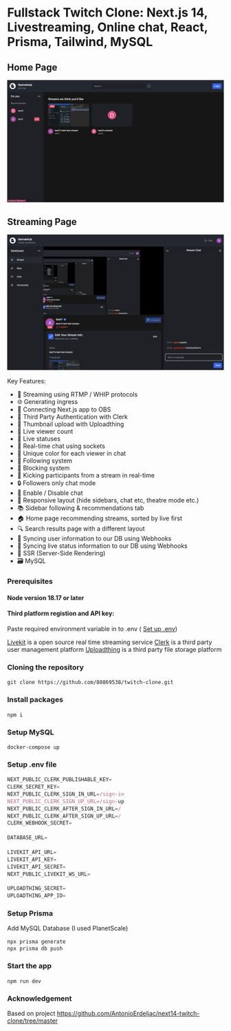 # Fullstack Twitch Clone: Next.js 14, Livestreaming, Online chat, React, Prisma, Tailwind, MySQL

## Home Page

![Home Page](assets/home-page.png)

## Streaming Page

![Streaming Page](assets/streaming-page.png)

Key Features:

- 📡 Streaming using RTMP / WHIP protocols
- 🌐 Generating ingress
- 🔗 Connecting Next.js app to OBS
- 🔐 Third Party Authentication with Clerk
- 📸 Thumbnail upload with Uploadthing
- 👀 Live viewer count
- 🚦 Live statuses
- 💬 Real-time chat using sockets
- 🎨 Unique color for each viewer in chat
- 👥 Following system
- 🚫 Blocking system
- 👢 Kicking participants from a stream in real-time
- 🔒 Followers only chat mode
- 📴 Enable / Disable chat
- 🔽 Responsive layout (hide sidebars, chat etc, theatre mode etc.)
- 📚 Sidebar following & recommendations tab
- 🏠 Home page recommending streams, sorted by live first
- 🔍 Search results page with a different layout
- 🔄 Syncing user information to our DB using Webhooks
- 📡 Syncing live status information to our DB using Webhooks
- 📄 SSR (Server-Side Rendering)
- 🗃️ MySQL

### Prerequisites

#### Node version 18.17 or later

#### Third platform registion and API key:

Paste required environment variable in to .env ( [Set up .env](###setup-.env-file))

[Livekit](https://livekit.io) is a open source real time streaming service
[Clerk](https://clerk.com) is a third party user management platform
[Uploadthing](https://uploadthing.com) is a third party file storage platform

### Cloning the repository

```shell
git clone https://github.com/80869538/twitch-clone.git
```

### Install packages

```shell
npm i
```

### Setup MySQL

```shell
docker-compose up
```

### Setup .env file

```js
NEXT_PUBLIC_CLERK_PUBLISHABLE_KEY=
CLERK_SECRET_KEY=
NEXT_PUBLIC_CLERK_SIGN_IN_URL=/sign-in
NEXT_PUBLIC_CLERK_SIGN_UP_URL=/sign-up
NEXT_PUBLIC_CLERK_AFTER_SIGN_IN_URL=/
NEXT_PUBLIC_CLERK_AFTER_SIGN_UP_URL=/
CLERK_WEBHOOK_SECRET=

DATABASE_URL=

LIVEKIT_API_URL=
LIVEKIT_API_KEY=
LIVEKIT_API_SECRET=
NEXT_PUBLIC_LIVEKIT_WS_URL=

UPLOADTHING_SECRET=
UPLOADTHING_APP_ID=
```

### Setup Prisma

Add MySQL Database (I used PlanetScale)

```shell
npx prisma generate
npx prisma db push

```

### Start the app

```shell
npm run dev
```

### Acknowledgement

Based on project https://github.com/AntonioErdeljac/next14-twitch-clone/tree/master
